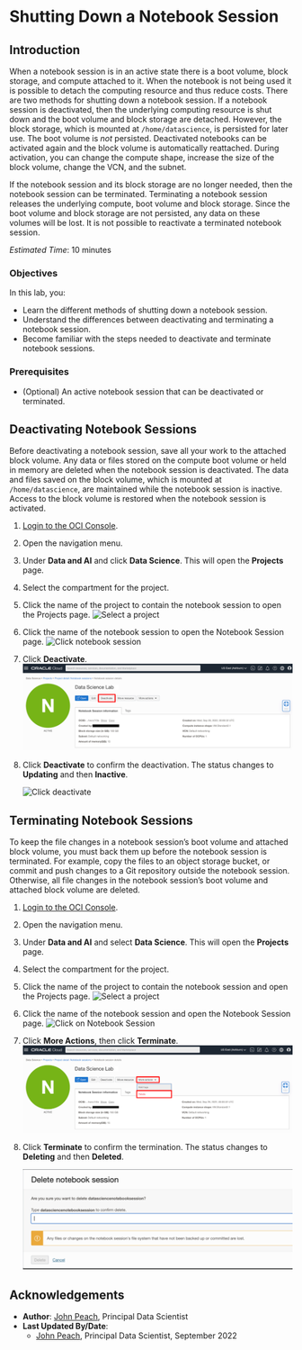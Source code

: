 # Shutting Down a Notebook Session

## Introduction

When a notebook session is in an active state there is a boot volume, block storage, and compute attached to it. When the notebook is not being used it is possible to detach the computing resource and thus reduce costs. There are two methods for shutting down a notebook session. If a notebook session is deactivated, then the underlying computing resource is shut down and the boot volume and block storage are detached. However, the block storage, which is mounted at ``/home/datascience``, is persisted for later use. The boot volume is *not* persisted. Deactivated notebooks can be activated again and the block volume is automatically reattached. During activation, you can change the compute shape, increase the size of the block volume, change the VCN, and the subnet.

If the notebook session and its block storage are no longer needed, then the notebook session can be terminated. Terminating a notebook session releases the underlying compute, boot volume and block storage. Since the boot volume and block storage are not persisted, any data on these volumes will be lost. It is not possible to reactivate a terminated notebook session.

*Estimated Time*: 10 minutes

### Objectives

In this lab, you:
* Learn the different methods of shutting down a notebook session.
* Understand the differences between deactivating and terminating a notebook session.
* Become familiar with the steps needed to deactivate and terminate notebook sessions.

### Prerequisites

* (Optional) An active notebook session that can be deactivated or terminated.

## Deactivating Notebook Sessions

Before deactivating a notebook session, save all your work to the attached block volume. Any data or files stored on the compute boot volume or held in memory are deleted when the notebook session is deactivated. The data and files saved on the block volume, which is mounted at ``/home/datascience``, are maintained while the notebook session is inactive. Access to the block volume is restored when the notebook session is activated.

1. [Login to the OCI Console](https://www.oracle.com/cloud/sign-in.html).
1. Open the navigation menu.
1. Under **Data and AI** and click **Data Science**. This will open the **Projects** page.
1. Select the compartment for the project.
1. Click the name of the project to contain the notebook session to open the Projects page.
    ![Select a project](./../common/images/select-project.png)
1. Click the name of the notebook session to open the Notebook Session page.
    ![Click notebook session](./../common/images/click-notebook-session.png)
1. Click **Deactivate**.
    ![Deactivate button](./../common/images/deactivate-notebook-session.png)

1. Click **Deactivate** to confirm the deactivation. The status changes to **Updating** and then **Inactive**.

    ![Click deactivate](./../common/images/deactivate-notebook-session-confirmation.png)

## Terminating Notebook Sessions

To keep the file changes in a notebook session’s boot volume and attached block volume, you must back them up before the notebook session is terminated. For example, copy the files to an object storage bucket, or commit and push changes to a Git repository outside the notebook session. Otherwise, all file changes in the notebook session’s boot volume and attached block volume are deleted.

1. [Login to the OCI Console](https://www.oracle.com/cloud/sign-in.html).
1. Open the navigation menu.
1. Under **Data and AI** and select **Data Science**. This will open the **Projects** page.
1. Select the compartment for the project.
1. Click the name of the project to contain the notebook session and open the Projects page.
    ![Select a project](./../common/images/select-project.png)

1. Click the name of the notebook session and open the Notebook Session page.
    ![Click on Notebook Session](./../common/images/click-notebook-session.png)

1. Click **More Actions**, then click **Terminate**.
    ![Terminate button](./../common/images/terminate-notebook-session.png)

1. Click **Terminate** to confirm the termination. The status changes to **Deleting** and then **Deleted**.

    ![Click terminate](./../common/images/terminate-notebook-session-confirmation.png)

## Acknowledgements

* **Author**: [John Peach](https://www.linkedin.com/in/jpeach/), Principal Data Scientist
* **Last Updated By/Date**:
    * [John Peach](https://www.linkedin.com/in/jpeach/), Principal Data Scientist, September 2022
